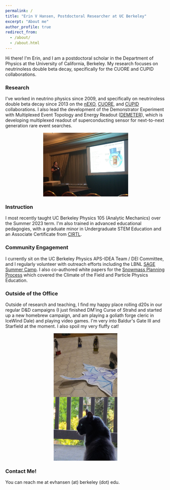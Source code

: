 ```yaml
---
permalink: /
title: "Erin V Hansen, Postdoctoral Researcher at UC Berkeley"
excerpt: "About me"
author_profile: true
redirect_from:
  - /about/
  - /about.html
---
```




Hi there! I'm Erin, and I am a postdoctoral scholar in the Department of Physics at the University of California, Berkeley. My research focuses on neutrinoless double beta decay, specifically for the CUORE and CUPID collaborations. 

### Research
I've worked in neutrino physics since 2009, and specifically on neutrinoless double beta decay since 2013 on the [nEXO](/projects/E_nEXO.md), [CUORE](/projects/C-CUORE), and [CUPID](/projects/B-CUPID) collaborations. I also lead the development of the Demonstrator Experiment with Multiplexed Event Topology and Energy Readout ([DEMETER](/projects/A-DEMETER)), which is developing multiplexed readout of superconducting sensor for next-to-next generation rare event searches. 

<img src='/images/nEXO_DNPtalk.jpg' alt="Photograph of Erin giving a talk at a conference. She stands to the left and looks towards the slides projected on a white screen on the right. She uses a laser to point out details on a slide labeled 'nEXO Technology Improvements' which is hard to read but has an image of the nEXO detector in the cryopit at SNO lab" style="width:267px;height:200px;display: block; margin-right: auto; margin-left: auto;">


### Instruction
I most recently taught UC Berkeley Physics 105 (Analytic Mechanics) over the Summer 2023 term. I'm also trained in advanced educational pedagogies, with a graduate minor in Undergraduate STEM Education and an Associate Certificate from [CIRTL](https://www.cirtl.net/).


### Community Engagement
I currently sit on the UC Berkeley Physics APS-IDEA Team / DEI Committee, and I regularly volunteer with outreach efforts including the LBNL [SAGE Summer Camp](https://k12education.lbl.gov/programs/high-school/sage). I also co-authored white papers for the [Snowmass Planning Process](/projects/D-Snowmass) which covered the Climate of the Field and Particle Physics Education. 



### Outside of the Office
Outside of research and teaching, I find my happy place rolling d20s in our regular D&D campaigns (I just finished DM'ing Curse of Strahd and started up a new homebrew campaign, and am playing a goliath forge cleric in IceWind Dale) and playing video games. I'm very into Baldur's Gate III and Starfield at the moment. I also spoil my very fluffy cat!

<img src='/images/SamsDragon.jpg' alt="Slanted view of a Dungeons and Dragons map, with several miniatures (including a dwarf, a dragonborn, a bear, and a rogue half-elf) surrounding a paper cutout of a blue dragon." style="width:200px;height:200px;display: block; margin-right: auto; margin-left: auto;"><img src='/images/SpencerMlem.jpg' alt="A chunky furry grey and blue cat looks to the left with his tongue sticking out. Behind him is a patio with brown slats, which show green trees in the background. " style="width:200px;height:200px;display: block; margin-right: auto; margin-left: auto;">


### Contact Me!
You can reach me at evhansen (at) berkeley (dot) edu. 


